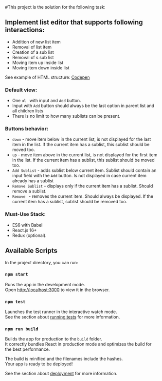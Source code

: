 #This project is the solution for the following task:

## Implement list editor that supports following interactions:
- Addition of new list item
- Removal of list item
- Creation of a sub list
- Removal of s sub list
- Moving item up inside list
- Moving item down inside list

See example of HTML structure: [Codepen](https://codepen.io/SirNicholas/pen/qGJxyG)

### Default view:
- One `ul ` with input and `Add` button.
- Input with `Add` button should always be the last option in parent list and all children lists
- There is no limit to how many sublists can be present.

### Buttons behavior:
- `down` - move item below in the current list, is not displayed for the last item in the list. If the current item has a sublist, this sublist should be moved too.
- `up` - move item above in the current list, is not displayed for the first item in the list. If the current item has a sublist, this sublist should be moved too.
-  `Add Sublist` - adds sublist below current item. Sublist should contain an input field with the `Add` button. Is not displayed in case current item already has a sublist
- `Remove Sublist` - displays only if the current item has a sublist. Should remove a sublist.
- `Remove ` - removes the current item. Should always be displayed. If the current item has a sublist, sublist should be removed too.

### Must-Use Stack:
- ES6 with Babel
- React.js 16+
- Redux (optional).

## Available Scripts

In the project directory, you can run:

### `npm start`

Runs the app in the development mode.<br />
Open [http://localhost:3000](http://localhost:3000) to view it in the browser.

### `npm test`

Launches the test runner in the interactive watch mode.<br />
See the section about [running tests](https://facebook.github.io/create-react-app/docs/running-tests) for more information.

### `npm run build`

Builds the app for production to the `build` folder.<br />
It correctly bundles React in production mode and optimizes the build for the best performance.

The build is minified and the filenames include the hashes.<br />
Your app is ready to be deployed!

See the section about [deployment](https://facebook.github.io/create-react-app/docs/deployment) for more information.
